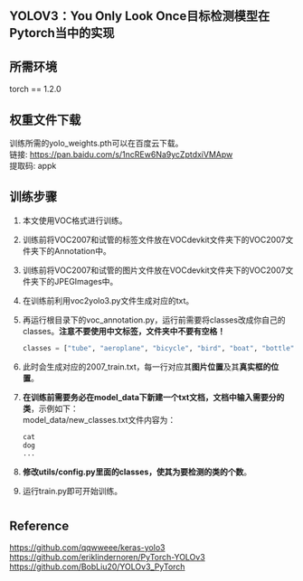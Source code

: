 ## YOLOV3：You Only Look Once目标检测模型在Pytorch当中的实现

## 所需环境

torch == 1.2.0

## 权重文件下载

训练所需的yolo_weights.pth可以在百度云下载。  
链接: https://pan.baidu.com/s/1ncREw6Na9ycZptdxiVMApw   
提取码: appk

## 训练步骤

1. 本文使用VOC格式进行训练。  

2. 训练前将VOC2007和试管的标签文件放在VOCdevkit文件夹下的VOC2007文件夹下的Annotation中。  

3. 训练前将VOC2007和试管的图片文件放在VOCdevkit文件夹下的VOC2007文件夹下的JPEGImages中。  

4. 在训练前利用voc2yolo3.py文件生成对应的txt。  

5. 再运行根目录下的voc_annotation.py，运行前需要将classes改成你自己的classes。**注意不要使用中文标签，文件夹中不要有空格！**   
   
   ```python
   classes = ["tube", "aeroplane", "bicycle", "bird", "boat", "bottle", "bus", "car", "cat", "chair", "cow", "diningtable", "dog", "horse", "motorbike", "person", "pottedplant", "sheep", "sofa", "train", "tvmonitor"]
   ```

6. 此时会生成对应的2007_train.txt，每一行对应其**图片位置**及其**真实框的位置**。  

7. **在训练前需要务必在model_data下新建一个txt文档，文档中输入需要分的类**，示例如下：   
   model_data/new_classes.txt文件内容为：   
   
   ```python
   cat
   dog
   ...
   ```

8. **修改utils/config.py里面的classes，使其为要检测的类的个数**。   

9. 运行train.py即可开始训练。

# 

## Reference

https://github.com/qqwweee/keras-yolo3  
https://github.com/eriklindernoren/PyTorch-YOLOv3   
https://github.com/BobLiu20/YOLOv3_PyTorch
